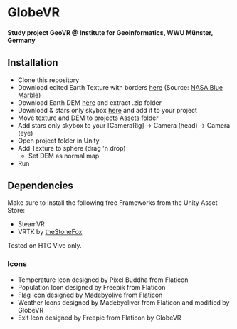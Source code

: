 # GlobeVR

#### Study project GeoVR @ Institute for Geoinformatics, WWU Münster, Germany

## Installation
- Clone this repository
- Download edited Earth Texture with borders [here](https://uni-muenster.sciebo.de/index.php/s/GMBXBPg0HfgnuSe) (Source: [NASA Blue Marble](http://visibleearth.nasa.gov/view_cat.php?categoryID=1484))
- Download Earth DEM [here](http://naturalearth.springercarto.com/ne3_data/dem_large.zip) and extract .zip folder
- Download & stars only skybox [here](https://www.assetstore.unity3d.com/en/#!/content/53752) and add it to your project
- Move texture and DEM to projects Assets folder
- Add stars only skybox to your [CameraRig] -> Camera (head) -> Camera (eye)
- Open project folder in Unity
- Add Texture to sphere (drag 'n drop)
    - Set DEM as normal map
- Run

## Dependencies
Make sure to install the following free Frameworks from the Unity Asset Store:

- SteamVR
- VRTK by [theStoneFox](https://github.com/thestonefox/VRTK)

Tested on HTC Vive only.

### Icons
- Temperature Icon designed by Pixel Buddha from Flaticon
- Population Icon designed by Freepik from Flaticon
- Flag Icon designed by  Madebyolive from Flaticon
- Weather Icons designed by Madebyoliver from Flaticon and modified by GlobeVR
- Exit Icon designed by Freepic from Flaticon by GlobeVR
